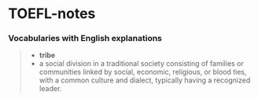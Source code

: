 # TOEFL-notes

### Vocabularies with English explanations

> - **tribe**
> - a social division in a traditional society consisting of families or communities linked by social, economic, religious, or blood ties, with a common culture and dialect, typically having a recognized leader.



